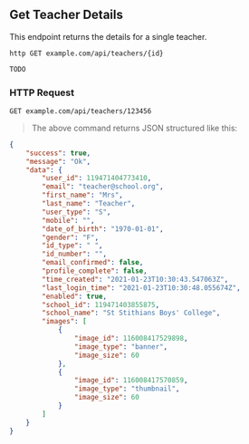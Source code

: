 ## Get Teacher Details
This endpoint returns the details for a single teacher.
 
```shell
http GET example.com/api/teachers/{id}
```

```javascript
TODO
```

### HTTP Request

`GET example.com/api/teachers/123456`

> The above command returns JSON structured like this:

```json
{
    "success": true,
    "message": "Ok",
    "data": {
        "user_id": 119471404773410,
        "email": "teacher@school.org",
        "first_name": "Mrs",
        "last_name": "Teacher",
        "user_type": "S",
        "mobile": "",
        "date_of_birth": "1970-01-01",
        "gender": "F",
        "id_type": " ",
        "id_number": "",
        "email_confirmed": false,
        "profile_complete": false,
        "time_created": "2021-01-23T10:30:43.547063Z",
        "last_login_time": "2021-01-23T10:30:48.055674Z",
        "enabled": true,
        "school_id": 119471403855875,
        "school_name": "St Stithians Boys' College",
        "images": [
            {
                "image_id": 116008417529898,
                "image_type": "banner",
                "image_size": 60
            },
            {
                "image_id": 116008417570859,
                "image_type": "thumbnail",
                "image_size": 60
            }
        ]
    }
}
```

